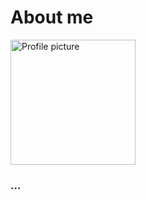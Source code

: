 # About me


<img src="https://media-exp1.licdn.com/dms/image/C4E03AQEDc6LqQv8gug/profile-displayphoto-shrink_400_400/0?e=1605744000&v=beta&t=q8M1I1c9ebmoJdr0S-ga9Xm2FMHOx5qHdurfBYT8SQ8" alt="Profile picture" width="200"/>

### ...
